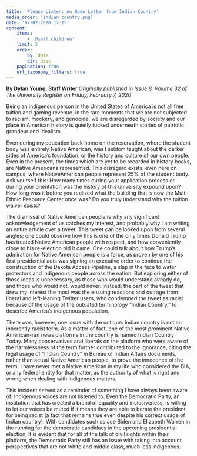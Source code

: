 ```yaml
---
title: 'Please Listen: An Open Letter from Indian Country'
media_order: 'indian country.png'
date: '07-02-2020 17:15'
content:
    items:
        - '@self.children'
    limit: 5
    order:
        by: date
        dir: desc
    pagination: true
    url_taxonomy_filters: true
---
```


**By Dylan Young, Staff Writer** _Originally published in Issue 8, Volume 32 of The University Register on Friday, February 7, 2020_

Being an indigenous person in the United States of America is not all free tuition and gaming revenue. In the rare moments that we are not subjected to racism, mockery, and genocide, we are disregarded by society and our place in American history is quietly tucked underneath stories of patriotic grandeur and idealism. 

Even during my education back home on the reservation, where the student body was entirely Native American, was I seldom taught about the darker sides of America’s foundation, or the history and culture of our own people. Even in the present, the times which are yet to be recorded in history books, are Native Americans represented. This disregard exists, even here on campus, where NativeAmerican people represent 25% of the student body. Ask yourself this: How many times during your application process or during your orientation was the history of this university expound upon? How long was it before you realized what the building that is now the Multi-Ethnic Resource Center once was? Do you truly understand why the tuition waiver exists?

The dismissal of Native American people is why any significant acknowledgement of us catches my interest, and probably why I am writing an entire article over a tweet. This tweet can be looked upon from several angles; one could observe how this is one of the only times Donald Trump has treated Native American people with respect, and how conveniently close to his re-election bid it came. One could talk about how Trump’s admiration for Native American people is a farce, as proven by one of his first presidential acts was signing an executive order to continue the construction of the Dakota Access Pipeline, a slap in the face to water protectors and indigenous people across the nation. But exploring either of those ideas is unnecessary, as those who would understand already do, and those who would not, would never. Instead, the part of the tweet that drew my interest the most was the ensuing reactions and outrage from liberal and left-leaning Twitter users, who condemned the tweet as racist because of the usage of the outdated terminology “Indian Country,” to describe America’s indigenous population.

There was, however, one issue with the critique: Indian country is not an inherently racist term. As a matter of fact, one of the most prominent Native American-ran news platforms in the country is named Indian Country Today. Many conservatives and liberals on the platform who were aware of the harmlessness of the term further contributed to the ignorance, citing the legal usage of “Indian Country” in Bureau of Indian Affairs documents, rather than actual Native American people, to prove the innocence of the term; I have never met a Native American in my life who considered the BIA, or any federal entity for that matter, as the authority of what is right and wrong when dealing with indigenous matters. 

This incident served as a reminder of something I have always been aware of: Indigenous voices are not listened to. Even the Democratic Party, an institution that has created a brand of equality and inclusiveness, is willing to let our voices be muted if it means they are able to berate the president for being racist (a fact that remains true even despite his correct usage of Indian country). With candidates such as Joe Biden and Elizabeth Warren in the running for the democratic candidacy in the upcoming presidential election, it is evident that for all of the talk of civil rights within their platform, the Democratic Party still has an issue with taking into account perspectives that are not white and middle class, much less indigenous.